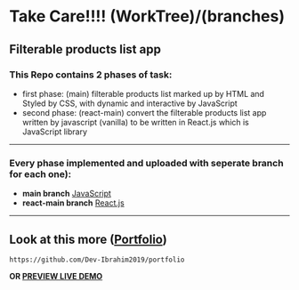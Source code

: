 # Take Care!!!! (WorkTree)/(branches) 
## Filterable products list app

### This Repo contains 2 phases of task:
* first phase: (main)
filterable products list marked up by HTML and Styled by CSS, with dynamic and interactive by JavaScript
* second phase: (react-main)
convert the filterable products list app written by javascript (vanilla) to be written in React.js which is JavaScript library
***
### **Every phase implemented and uploaded with seperate branch for each one):**
* **main branch** [JavaScript](https://github.com/Dev-Ibrahim2019/filterable-products/tree/main)
* **react-main branch**
[React.js](https://github.com/Dev-Ibrahim2019/filterable-products/tree/react-main)
***
## Look at this more ([Portfolio](https://dev-ibrahim2019.github.io/portfolio/)) 
```
https://github.com/Dev-Ibrahim2019/portfolio
```

**OR [PREVIEW LIVE DEMO](https://dev-ibrahim2019.github.io/portfolio/)**
